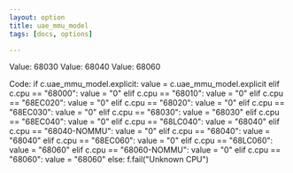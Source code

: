 ```yaml
---
layout: option
title: uae_mmu_model
tags: [docs, options]

---
```


Value: 68030
Value: 68040
Value: 68060

Code:
    if c.uae_mmu_model.explicit:
        value = c.uae_mmu_model.explicit
    elif c.cpu == "68000":
        value = "0"
    elif c.cpu == "68010":
        value = "0"
    elif c.cpu == "68EC020":
        value = "0"
    elif c.cpu == "68020":
        value = "0"
    elif c.cpu == "68EC030":
        value = "0"
    elif c.cpu == "68030":
        value = "68030"
    elif c.cpu == "68EC040":
        value = "0"
    elif c.cpu == "68LC040":
        value = "68040"
    elif c.cpu == "68040-NOMMU":
        value = "0"
    elif c.cpu == "68040":
        value = "68040"
    elif c.cpu == "68EC060":
        value = "0"
    elif c.cpu == "68LC060":
        value = "68060"
    elif c.cpu == "68060-NOMMU":
        value = "0"
    elif c.cpu == "68060":
        value = "68060"
    else:
        f.fail("Unknown CPU")
